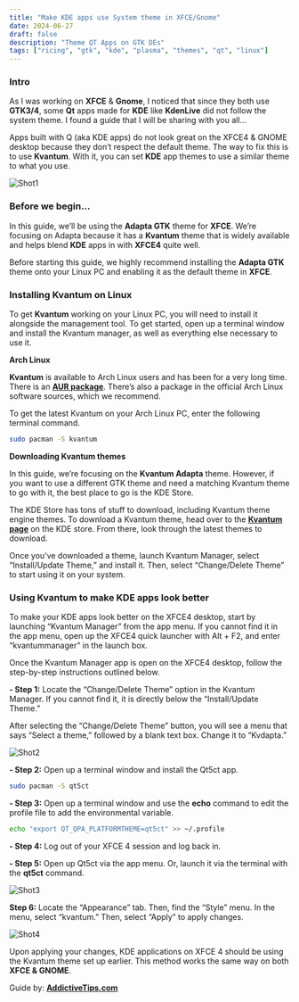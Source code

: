 ```yaml
---
title: "Make KDE apps use System theme in XFCE/Gnome"
date: 2024-06-27
draft: false
description: "Theme QT Apps on GTK DEs"
tags: ["ricing", "gtk", "kde", "plasma", "themes", "qt", "linux"]
---
```

### Intro

As I was working on **XFCE** & **Gnome**, I noticed that since they both use **GTK3/4**, some **Qt** apps made for **KDE** like **KdenLive** did not follow the system theme. I found a guide that I will be sharing with you all...

Apps built with Q (aka KDE apps) do not look great on the XFCE4 & GNOME desktop because they don’t respect the default theme. The way to fix this is to use **Kvantum**. With it, you can set **KDE** app themes to use a similar theme to what you use.

![Shot1](https://i.imgur.com/UK5MPRI.png)

### Before we begin...

In this guide, we’ll be using the **Adapta GTK** theme for **XFCE**. We’re focusing on Adapta because it has a **Kvantum** theme that is widely available and helps blend **KDE** apps in with **XFCE4** quite well.

Before starting this guide, we highly recommend installing the **Adapta GTK** theme onto your Linux PC and enabling it as the default theme in **XFCE**.

### Installing Kvantum on Linux

To get **Kvantum** working on your Linux PC, you will need to install it alongside the management tool. To get started, open up a terminal window and install the Kvantum manager, as well as everything else necessary to use it.

**Arch Linux**

**Kvantum** is available to Arch Linux users and has been for a very long time. There is an **[AUR package](https://aur.archlinux.org/packages/kvantum-qt5-git/)**. There’s also a package in the official Arch Linux software sources, which we recommend.

To get the latest Kvantum on your Arch Linux PC, enter the following terminal command.

```Bash
sudo pacman -S kvantum
```

**Downloading Kvantum themes**

In this guide, we’re focusing on the **Kvantum Adapta** theme. However, if you want to use a different GTK theme and need a matching Kvantum theme to go with it, the best place to go is the KDE Store.

The KDE Store has tons of stuff to download, including Kvantum theme engine themes. To download a Kvantum theme, head over to the **[Kvantum page](https://store.kde.org/browse/cat/123/order/latest/)** on the KDE store. From there, look through the latest themes to download.

Once you’ve downloaded a theme, launch Kvantum Manager, select “Install/Update Theme,” and install it. Then, select “Change/Delete Theme” to start using it on your system.

### Using Kvantum to make KDE apps look better

To make your KDE apps look better on the XFCE4 desktop, start by launching “Kvantum Manager” from the app menu. If you cannot find it in the app menu, open up the XFCE4 quick launcher with Alt + F2, and enter “kvantummanager” in the launch box.

Once the Kvantum Manager app is open on the XFCE4 desktop, follow the step-by-step instructions outlined below.

**- Step 1:** Locate the “Change/Delete Theme” option in the Kvantum Manager. If you cannot find it, it is directly below the “Install/Update Theme.”

After selecting the “Change/Delete Theme” button, you will see a menu that says “Select a theme,” followed by a blank text box. Change it to “Kvdapta.”

![Shot2](https://i.imgur.com/JVEudZ1.png)

**- Step 2:** Open up a terminal window and install the Qt5ct app.

```Bash
sudo pacman -S qt5ct
```

**- Step 3:** Open up a terminal window and use the **echo** command to edit the profile file to add the environmental variable.

```Bash
echo "export QT_QPA_PLATFORMTHEME=qt5ct" >> ~/.profile
```

**- Step 4:** Log out of your XFCE 4 session and log back in.

**- Step 5:** Open up Qt5ct via the app menu. Or, launch it via the terminal with the **qt5ct** command.

![Shot3](https://i.imgur.com/v261wDF.png)

**Step 6:** Locate the “Appearance” tab. Then, find the “Style” menu. In the menu, select “kvantum.” Then, select “Apply” to apply changes.

![Shot4](https://i.imgur.com/EKMmXrF.png)

Upon applying your changes, KDE applications on XFCE 4 should be using the Kvantum theme set up earlier. This method works the same way on both **XFCE & GNOME**.

Guide by: **[AddictiveTips.com](https://www.addictivetips.com/ubuntu-linux-tips/make-kde-apps-look-better/)**
